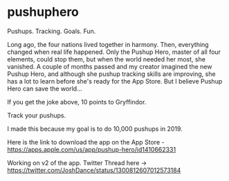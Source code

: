 # pushuphero

Pushups. Tracking. Goals. Fun.

Long ago, the four nations lived together in harmony. Then, everything changed when real life happened. Only the Pushup Hero, master of all four elements, could stop them, but when the world needed her most, she vanished. A couple of months passed and my creator imagined the new Pushup Hero, and although she pushup tracking  skills are improving, she has a lot to learn before she's ready for the App Store. But I believe Pushup Hero can save the world...

If you get the joke above, 10 points to Gryffindor.

Track your pushups.

I made this because my goal is to do 10,000 pushups in 2019. 

Here is the link to download the app on the App Store - https://apps.apple.com/us/app/pushup-hero/id1410662331

Working on v2 of the app. 
Twitter Thread here -> https://twitter.com/JoshDance/status/1300812607012573184
